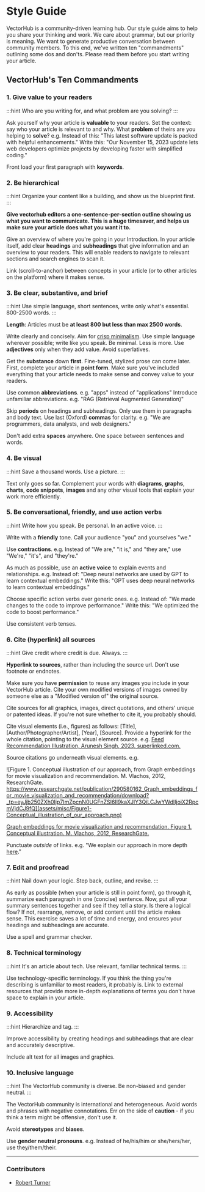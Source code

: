 # Style Guide

VectorHub is a community-driven learning hub. Our style guide aims to help you share your thinking and work. We care
about grammar, but our priority is meaning. We want to generate productive conversation between community members. To
this end, we've written ten "commandments" outlining some dos and don'ts. Please read them before you start writing your
article.

## VectorHub's Ten Commandments

### 1. Give value to your readers

:::hint Who are you writing for, and what problem are you solving? :::

Ask yourself why your article is **valuable** to your readers. Set the context: say who your article is relevant to and
why. What **problem** of theirs are you helping to **solve**? e.g. Instead of this: "This latest software update is
packed with helpful enhancements." Write this: "Our November 15, 2023 update lets web developers optimize projects by
developing faster with simplified coding."

Front load your first paragraph with **keywords**.

### 2. Be hierarchical

:::hint Organize your content like a building, and show us the blueprint first. :::

**Give vectorhub editors a one-sentence-per-section outline showing us what you want to communicate. This is a huge
timesaver, and helps us make sure your article does what you want it to.**

Give an overview of where you're going in your Introduction. In your article itself, add clear **headings** and
**subheadings** that give information and an overview to your readers. This will enable readers to navigate to relevant
sections and search engines to scan it.

Link (scroll-to-anchor) between concepts in your article (or to other articles on the platform) where it makes sense.

### 3. Be clear, substantive, and brief

:::hint Use simple language, short sentences, write only what's essential. 800-2500 words. :::

**Length**: Articles must be **at least 800 but less than max 2500 words**.

Write clearly and concisely. Aim for
[crisp minimalism](https://learn.microsoft.com/en-us/style-guide/top-10-tips-style-voice). Use simple language wherever
possible; write like you speak. Be minimal. Less is more. Use **adjectives** only when they add value. Avoid
superlatives.

Get the **substance** down **first**. Fine-tuned, stylized prose can come later. First, complete your article in **point
form**. Make sure you've included everything that your article needs to make sense and convey value to your readers.

Use common **abbreviations**. e.g. "apps" instead of "applications" Introduce unfamiliar abbreviations. e.g. "RAG
(Retrieval Augmented Generation)"

Skip **periods** on headings and subheadings. Only use them in paragraphs and body text. Use last (Oxford) **commas**
for clarity. e.g. "We are programmers, data analysts, and web designers."

Don't add extra **spaces** anywhere. One space between sentences and words.

### 4. Be visual

:::hint Save a thousand words. Use a picture. :::

Text only goes so far. Complement your words with **diagrams**, **graphs**, **charts**, **code snippets**, **images**
and any other visual tools that explain your work more efficiently.

### 5. Be conversational, friendly, and use action verbs

:::hint Write how you speak. Be personal. In an active voice. :::

Write with a **friendly** tone. Call your audience "you" and yourselves "we."

Use **contractions**. e.g. Instead of "We are," "it is," and "they are," use "We're," "it's", and "they're."

As much as possible, use an **active voice** to explain events and relationships. e.g. Instead of: "Deep neural networks
are used by GPT to learn contextual embeddings." Write this: "GPT uses deep neural networks to learn contextual
embeddings."

Choose specific action verbs over generic ones. e.g. Instead of: "We made changes to the code to improve performance."
Write this: "We optimized the code to boost performance."

Use consistent verb tenses.

### 6. Cite (hyperlink) all sources

:::hint Give credit where credit is due. Always. :::

**Hyperlink to sources**, rather than including the source url. Don't use footnote or endnotes.

Make sure you have **permission** to reuse any images you include in your VectorHub article. Cite your own modified
versions of images owned by someone else as a "Modified version of" the original source.

Cite sources for all graphics, images, direct quotations, and others' unique or patented ideas. If you're not sure
whether to cite it, you probably should.

Cite visual elements (i.e., figures) as follows: \[Title\], \[Author/Photographer/Artist\], \[Year\], \[Source\].
Provide a hyperlink for the whole citation, pointing to the visual element source. e.g.
[Feed Recommendation Illustration, Arunesh Singh, 2023, superlinked.com.](https://superlinked.com)

Source citations go underneath visual elements. e.g.

![Figure 1. Conceptual illustration of our approach, from Graph embeddings for movie visualization and recommendation. M. Vlachos, 2012, ResearchGate. https://www.researchgate.net/publication/290580162_Graph_embeddings_for_movie_visualization_and_recommendation/download?_tp=eyJjb250ZXh0Ijp7ImZpcnN0UGFnZSI6Il9kaXJlY3QiLCJwYWdlIjoiX2RpcmVjdCJ9fQ](assets/misc/Figure1-Conceptual_illustration_of_our_approach.png)

[Graph embeddings for movie visualization and recommendation. Figure 1. Conceptual illustration. M. Vlachos, 2012, ResearchGate.](https://www.researchgate.net/publication/290580162_Graph_embeddings_for_movie_visualization_and_recommendation/download?_tp=eyJjb250ZXh0Ijp7ImZpcnN0UGFnZSI6Il9kaXJlY3QiLCJwYWdlIjoiX2RpcmVjdCJ9fQ)

Punctuate _outside_ of links. e.g. "We explain our approach in more depth
[here](https://learn.microsoft.com/en-us/style-guide/top-10-tips-style-voice)."

### 7. Edit and proofread

:::hint Nail down your logic. Step back, outline, and revise. :::

As early as possible (when your article is still in point form), go through it, summarize each paragraph in one
(concise) sentence. Now, put all your summary sentences together and see if they tell a story. Is there a logical flow?
If not, rearrange, remove, or add content until the article makes sense. This exercise saves a lot of time and energy,
and ensures your headings and subheadings are accurate.

Use a spell and grammar checker.

### 8. Technical terminology

:::hint It's an article about tech. Use relevant, familiar technical terms. :::

Use technology-specific terminology. If you think the thing you're describing is unfamiliar to most readers, it probably
is. Link to external resources that provide more in-depth explanations of terms you don't have space to explain in your
article.

### 9. Accessibility

:::hint Hierarchize and tag. :::

Improve accessibility by creating headings and subheadings that are clear and accurately descriptive.

Include alt text for all images and graphics.

### 10. Inclusive language

:::hint The VectorHub community is diverse. Be non-biased and gender neutral. :::

The VectorHub community is international and heterogeneous. Avoid words and phrases with negative connotations. Err on
the side of **caution** - if you think a term might be offensive, don't use it.

Avoid **stereotypes** and **biases**.

Use **gender neutral pronouns**. e.g. Instead of he/his/him or she/hers/her, use they/them/their.

______________________________________________________________________

### Contributors

- [Robert Turner](https://www.robertturner.co/copyedit)
